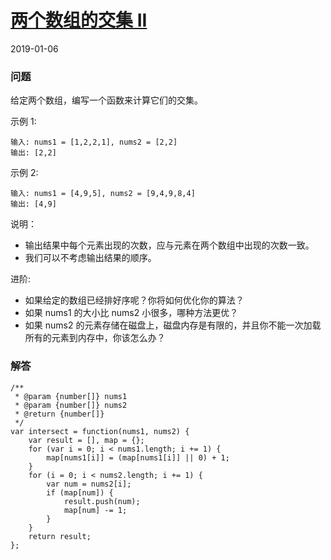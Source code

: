 # [两个数组的交集 II](https://leetcode-cn.com/problems/intersection-of-two-arrays-ii)
2019-01-06

### 问题

给定两个数组，编写一个函数来计算它们的交集。

示例 1:

```
输入: nums1 = [1,2,2,1], nums2 = [2,2]
输出: [2,2]
```
示例 2:

```
输入: nums1 = [4,9,5], nums2 = [9,4,9,8,4]
输出: [4,9]
```
说明：

* 输出结果中每个元素出现的次数，应与元素在两个数组中出现的次数一致。
* 我们可以不考虑输出结果的顺序。

进阶:

* 如果给定的数组已经排好序呢？你将如何优化你的算法？
* 如果 nums1 的大小比 nums2 小很多，哪种方法更优？
* 如果 nums2 的元素存储在磁盘上，磁盘内存是有限的，并且你不能一次加载所有的元素到内存中，你该怎么办？

### 解答

```
/**
 * @param {number[]} nums1
 * @param {number[]} nums2
 * @return {number[]}
 */
var intersect = function(nums1, nums2) {
    var result = [], map = {};
    for (var i = 0; i < nums1.length; i += 1) {
        map[nums1[i]] = (map[nums1[i]] || 0) + 1;
    }
    for (i = 0; i < nums2.length; i += 1) {
        var num = nums2[i];
        if (map[num]) {
            result.push(num);
            map[num] -= 1;
        }
    }
    return result;
};

```